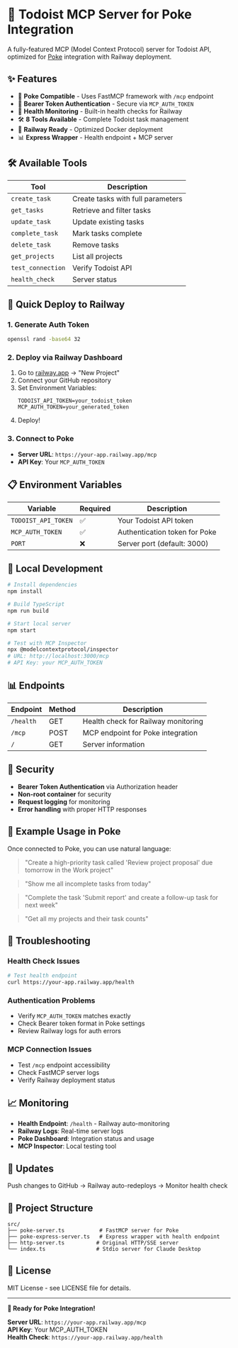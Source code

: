 # 🚀 Todoist MCP Server for Poke Integration

A fully-featured MCP (Model Context Protocol) server for Todoist API, optimized for [Poke](https://poke.com) integration with Railway deployment.

## ✨ Features

- 🔗 **Poke Compatible** - Uses FastMCP framework with `/mcp` endpoint
- 🔐 **Bearer Token Authentication** - Secure via `MCP_AUTH_TOKEN`
- 🏥 **Health Monitoring** - Built-in health checks for Railway
- 🛠️ **8 Tools Available** - Complete Todoist task management
- 🚀 **Railway Ready** - Optimized Docker deployment
- 📊 **Express Wrapper** - Health endpoint + MCP server

## 🛠️ Available Tools

| Tool | Description |
|------|-------------|
| `create_task` | Create tasks with full parameters |
| `get_tasks` | Retrieve and filter tasks |
| `update_task` | Update existing tasks |
| `complete_task` | Mark tasks complete |
| `delete_task` | Remove tasks |
| `get_projects` | List all projects |
| `test_connection` | Verify Todoist API |
| `health_check` | Server status |

## 🚀 Quick Deploy to Railway

### 1. Generate Auth Token
```bash
openssl rand -base64 32
```

### 2. Deploy via Railway Dashboard
1. Go to [railway.app](https://railway.app) → "New Project"
2. Connect your GitHub repository
3. Set Environment Variables:
   ```
   TODOIST_API_TOKEN=your_todoist_token
   MCP_AUTH_TOKEN=your_generated_token
   ```
4. Deploy!

### 3. Connect to Poke
- **Server URL**: `https://your-app.railway.app/mcp`
- **API Key**: Your `MCP_AUTH_TOKEN`

## 📋 Environment Variables

| Variable | Required | Description |
|----------|----------|-------------|
| `TODOIST_API_TOKEN` | ✅ | Your Todoist API token |
| `MCP_AUTH_TOKEN` | ✅ | Authentication token for Poke |
| `PORT` | ❌ | Server port (default: 3000) |

## 🔧 Local Development

```bash
# Install dependencies
npm install

# Build TypeScript
npm run build

# Start local server
npm start

# Test with MCP Inspector
npx @modelcontextprotocol/inspector
# URL: http://localhost:3000/mcp
# API Key: your MCP_AUTH_TOKEN
```

## 📊 Endpoints

| Endpoint | Method | Description |
|----------|--------|-------------|
| `/health` | GET | Health check for Railway monitoring |
| `/mcp` | POST | MCP endpoint for Poke integration |
| `/` | GET | Server information |

## 🔐 Security

- **Bearer Token Authentication** via Authorization header
- **Non-root container** for security
- **Request logging** for monitoring
- **Error handling** with proper HTTP responses

## 📱 Example Usage in Poke

Once connected to Poke, you can use natural language:

> "Create a high-priority task called 'Review project proposal' due tomorrow in the Work project"

> "Show me all incomplete tasks from today"

> "Complete the task 'Submit report' and create a follow-up task for next week"

> "Get all my projects and their task counts"

## 🐛 Troubleshooting

### Health Check Issues
```bash
# Test health endpoint
curl https://your-app.railway.app/health
```

### Authentication Problems
- Verify `MCP_AUTH_TOKEN` matches exactly
- Check Bearer token format in Poke settings
- Review Railway logs for auth errors

### MCP Connection Issues
- Test `/mcp` endpoint accessibility
- Check FastMCP server logs
- Verify Railway deployment status

## 📈 Monitoring

- **Health Endpoint**: `/health` - Railway auto-monitoring
- **Railway Logs**: Real-time server logs
- **Poke Dashboard**: Integration status and usage
- **MCP Inspector**: Local testing tool

## 🔄 Updates

Push changes to GitHub → Railway auto-redeploys → Monitor health check

## 📁 Project Structure

```
src/
├── poke-server.ts           # FastMCP server for Poke
├── poke-express-server.ts   # Express wrapper with health endpoint
├── http-server.ts          # Original HTTP/SSE server
└── index.ts                # Stdio server for Claude Desktop
```

## 📄 License

MIT License - see LICENSE file for details.

---

**🎉 Ready for Poke Integration!**

**Server URL**: `https://your-app.railway.app/mcp`  
**API Key**: Your MCP_AUTH_TOKEN  
**Health Check**: `https://your-app.railway.app/health`

